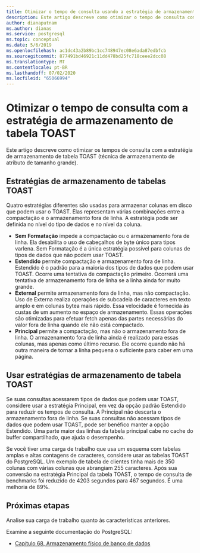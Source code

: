 ```yaml
---
title: Otimizar o tempo de consulta usando a estratégia de armazenamento de tabela do sistema no banco de dados do Azure para PostgreSQL-servidor único
description: Este artigo descreve como otimizar o tempo de consulta com a estratégia de armazenamento da tabela do sistema em um banco de dados do Azure para PostgreSQL-servidor único.
author: dianaputnam
ms.author: dianas
ms.service: postgresql
ms.topic: conceptual
ms.date: 5/6/2019
ms.openlocfilehash: ac1dc43a2b89bc1cc748947ec08e6ada87edbfcb
ms.sourcegitcommit: 877491bd46921c11dd478bd25fc718ceee2dcc08
ms.translationtype: MT
ms.contentlocale: pt-BR
ms.lasthandoff: 07/02/2020
ms.locfileid: "65066994"
---
```

# <a name="optimize-query-time-with-the-toast-table-storage-strategy"></a>Otimizar o tempo de consulta com a estratégia de armazenamento de tabela TOAST 
Este artigo descreve como otimizar os tempos de consulta com a estratégia de armazenamento de tabela TOAST (técnica de armazenamento de atributo de tamanho grande).

## <a name="toast-table-storage-strategies"></a>Estratégias de armazenamento de tabelas TOAST
Quatro estratégias diferentes são usadas para armazenar colunas em disco que podem usar o TOAST. Elas representam várias combinações entre a compactação e o armazenamento fora de linha. A estratégia pode ser definida no nível do tipo de dados e no nível da coluna.
- **Sem Formatação** impede a compactação ou o armazenamento fora de linha. Ela desabilita o uso de cabeçalhos de byte único para tipos varlena. Sem Formatação é a única estratégia possível para colunas de tipos de dados que não podem usar TOAST.
- **Estendido** permite compactação e armazenamento fora de linha. Estendido é o padrão para a maioria dos tipos de dados que podem usar TOAST. Ocorre uma tentativa de compactação primeiro. Ocorrerá uma tentativa de armazenamento fora de linha se a linha ainda for muito grande.
- **External** permite armazenamento fora de linha, mas não compactação. Uso de Externa realiza operações de subcadeia de caracteres em texto amplo e em colunas bytea mais rápido. Essa velocidade é fornecida às custas de um aumento no espaço de armazenamento. Essas operações são otimizadas para efetuar fetch apenas das partes necessárias do valor fora de linha quando ele não está compactado.
- **Principal** permite a compactação, mas não o armazenamento fora de linha. O armazenamento fora de linha ainda é realizado para essas colunas, mas apenas como último recurso. Ele ocorre quando não há outra maneira de tornar a linha pequena o suficiente para caber em uma página.

## <a name="use-toast-table-storage-strategies"></a>Usar estratégias de armazenamento de tabela TOAST
Se suas consultas acessarem tipos de dados que podem usar TOAST, considere usar a estratégia Principal, em vez da opção padrão Estendido para reduzir os tempos de consulta. A Principal não descarta o armazenamento fora de linha. Se suas consultas não acessam tipos de dados que podem usar TOAST, pode ser benéfico manter a opção Estendido. Uma parte maior das linhas da tabela principal cabe no cache do buffer compartilhado, que ajuda o desempenho.

Se você tiver uma carga de trabalho que usa um esquema com tabelas amplas e altas contagens de caracteres, considere usar as tabelas TOAST do PostgreSQL. Um exemplo de tabela de clientes tinha mais de 350 colunas com várias colunas que abrangiam 255 caracteres. Após sua conversão na estratégia Principal da tabela TOAST, o tempo de consulta de benchmarks foi reduzido de 4203 segundos para 467 segundos. É uma melhoria de 89%.

## <a name="next-steps"></a>Próximas etapas
Analise sua carga de trabalho quanto às características anteriores. 

Examine a seguinte documentação do PostgreSQL: 
- [Capítulo 68, Armazenamento físico de banco de dados](https://www.postgresql.org/docs/current/storage-toast.html) 